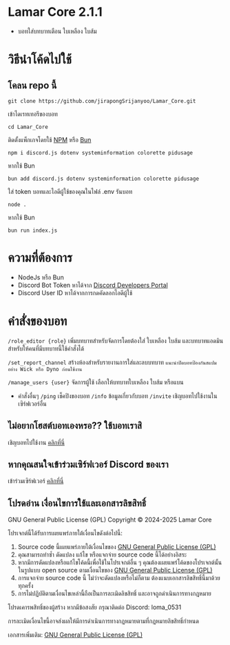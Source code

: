 # Lamar Core 2.1.1
- บอทใส่บทบาทเตือน ใบเหลือง ใบส้ม

# วิธีนำโค้ดไปใช้
## โคลน repo นี้
```
git clone https://github.com/jirapongSrijanyoo/Lamar_Core.git
```
เข้าไดเรทเทอรีของบอท
```
cd Lamar_Core
```
ติดตั้งแพ็กเกจโดยใช้ [NPM](https://www.npmjs.com/) หรือ [Bun](https://bun.sh/)
```
npm i discord.js dotenv systeminformation colorette pidusage
```
หากใช้ Bun
```
bun add discord.js dotenv systeminformation colorette pidusage
```
ใส่ token บอทและไอดีผู้ใช้ของคุณในไฟล์ .env
รันบอท
```
node .
```
หากใช้ Bun
```
bun run index.js
```
# ความที่ต้องการ
- NodeJs หรือ Bun
- Discord Bot Token หาได้จาก [Discord Developers Portal](https://discord.com/developers/applications)
- Discord User ID หาได้จากการกดคัดลอกไอดีผู้ใช้
# คำสั่งของบอท
`/role_editor {role}` เพิ่มบทบาทสำหรับจัดการโดยต้องใส่ ใบเหลือง ใบส้ม และบทบาทแอดมินสำหรับให้คนที่มีบทบาทนี้ใช้คำสั่งได้

`/set_report_channel` สร้างห้องสำหรับรายงานการใส่และลบบทบาท `แนะนำปิดบอทป้องกันสแปมอย่าง Wick หรือ Dyno ก่อนใช้งาน`

`/manage_users {user}` จัดการผู้ใช้ เลือกให้บทบาทใบเหลือง ใบส้ม หรือแบน

- คำสั่งอื่นๆ `/ping` เช็คปิงของบอท `/info` ข้อมูลเกี่ยวกับบอท `/invite` เชิญบอทไปใช้งานในเซิร์ฟเวอร์อื่น
## ไม่อยากโฮสต์บอทเองหรอ?? ใช้บอทเราสิ
เชิญบอทไปใช้งาน [คลิกที่นี่](https://discord.com/oauth2/authorize?client_id=1270718428201877504)
## หากคุณสนใจเข้าร่วมเซิร์ฟเวอร์ Discord ของเรา
เข้าร่วมเซิร์ฟเวอร์ [คลิกที่นี่](https://discord.gg/cF3sXPHjzn)
## โปรดอ่าน เงื่อนไขการใช้และเอกสารลิขสิทธิ์
GNU General Public License (GPL) Copyright © 2024-2025 Lamar Core

โปรเจกต์นี้ได้รับการเผยแพร่ภายใต้เงื่อนไขดังต่อไปนี้:
1. Source code นี้เผยแพร่ภายใต้เงื่อนไขของ [GNU General Public License (GPL)](https://www.gnu.org/licenses/gpl-3.0.html)
2. คุณสามารถทำซ้ำ ดัดแปลง แก้ไข หรือแจกจ่าย source code นี้ได้อย่างอิสระ
3. หากมีการดัดแปลงหรือแก้ไขโค้ดนี้เพื่อใช้ในโปรเจกต์อื่น ๆ คุณต้องเผยแพร่โค้ดของโปรเจกต์นั้นในรูปแบบ open source ตามเงื่อนไขของ [GNU General Public License (GPL)](https://www.gnu.org/licenses/gpl-3.0.html)
4. การแจกจ่าย source code นี้ ไม่ว่าจะดัดแปลงหรือไม่ก็ตาม ต้องแนบเอกสารลิขสิทธิ์นี้มาด้วยทุกครั้ง
5. การไม่ปฏิบัติตามเงื่อนไขเหล่านี้ถือเป็นการละเมิดลิขสิทธิ์ และอาจถูกดำเนินการทางกฎหมาย

โปรดเคารพสิทธิ์ของผู้สร้าง หากมีข้อสงสัย กรุณาติดต่อ Discord: loma_0531

การละเมิดเงื่อนไขนี้อาจส่งผลให้มีการดำเนินการทางกฎหมายตามที่กฎหมายลิขสิทธิ์กำหนด

เอกสารเพิ่มเติม: [GNU General Public License (GPL)](https://www.gnu.org/licenses/gpl-3.0.html)
